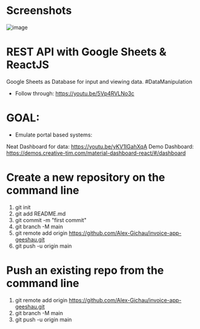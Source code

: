 # Screenshots
![image](https://user-images.githubusercontent.com/52883664/197789872-ae394fbc-4d3f-4afc-b341-fd0c6edad9c6.png)


# REST API with Google Sheets & ReactJS
Google Sheets as Database for input and viewing data. #DataManipulation
* Follow through: https://youtu.be/5Vp4RVLNo3c

# GOAL: 
* Emulate portal based systems: 

Neat Dashboard for data: 
https://youtu.be/yKV1IGahXqA
Demo Dashboard: https://demos.creative-tim.com/material-dashboard-react/#/dashboard

# Create a new repository on the command line
1. git init
2. git add README.md
3. git commit -m "first commit"
4. git branch -M main
5. git remote add origin https://github.com/Alex-Gichau/invoice-app-geeshau.git
6. git push -u origin main

# Push an existing repo from the command line
1. git remote add origin https://github.com/Alex-Gichau/invoice-app-geeshau.git
2. git branch -M main
3. git push -u origin main
